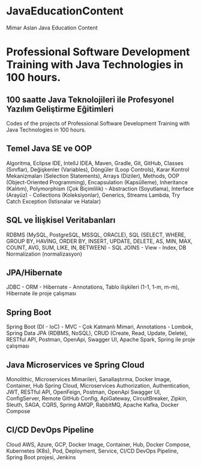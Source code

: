 # JavaEducationContent
Mimar Aslan Java Education Content

# Professional Software Development Training with Java Technologies in 100 hours.
## 100 saatte Java Teknolojileri ile Profesyonel Yazılım Geliştirme Eğitimleri
Codes of the projects of Professional Software Development Training with Java Technologies in 100 hours.

## Temel Java SE ve OOP
Algoritma, Eclipse IDE, IntellJ IDEA, Maven, Gradle, Git, GitHub, Classes (Sınıflar), Değişkenler (Variables), Döngüler (Loop Controls), Karar Kontrol Mekanizmaları (Selection Statements), Arrays (Diziler), Methods, OOP (Object-Oriented Programming), Encapsulation (Kapsülleme), Inheritance (Kalıtım), Polymorphism (Çok Biçimlilik) - Abstraction (Soyutlama), Interface (Arayüz) - Collections (Koleksiyonlar), Generics, Streams Lambda, Try Catch Exception (İstisnalar ve Hatalar)

## SQL ve İlişkisel Veritabanları
RDBMS (MySQL, PostgreSQL, MSSQL, ORACLE), SQL (SELECT, WHERE, GROUP BY, HAVING, ORDER BY, INSERT, UPDATE, DELETE, AS, MIN, MAX, COUNT, AVG, SUM, LIKE, IN, BETWEEN) - SQL JOINS - View - Index, DB Normalization (normalizasyon)

## JPA/Hibernate
JDBC - ORM - Hibernate - Annotations, Tablo ilişkileri (1-1, 1-m, m-m), Hibernate ile proje çalışması

## Spring Boot
Spring Boot (DI - IoC) - MVC - Çok Katmanlı Mimari, Annotations - Lombok, Spring Data JPA (RDBMS, NoSQL), CRUD (Create, Read, Update, Delete), RESTful API, Postman, OpenApi, Swagger UI, Apache Spark, Spring ile proje çalışması

## Java Microservices ve Spring Cloud
Monolithic, Microservices Mimarileri, Sanallaştırma, Docker Image, Container, Hub Spring Cloud, Microservices Authorization, Authentication, JWT, RESTful API, OpenFeign, Postman, OpenApi Swagger UI, ConfigServer, Remote GitHub Config, ApiGateway, CircuitBreaker, Zipkin, Sleuth, SAGA, CQRS, Spring AMQP, RabbitMQ, Apache Kafka, Docker Compose

## CI/CD DevOps Pipeline
Cloud AWS, Azure, GCP, Docker Image, Container, Hub, Docker Compose, Kubernetes (K8s), Pod, Deployment, Service, CI/CD DevOps Pipeline, Spring Boot projesi, Jenkins
